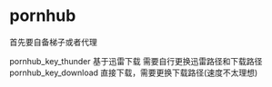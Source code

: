 # pornhub
首先要自备梯子或者代理

pornhub_key_thunder 基于迅雷下载 需要自行更换迅雷路径和下载路径
pornhub_key_download 直接下载，需要更换下载路径(速度不太理想)
